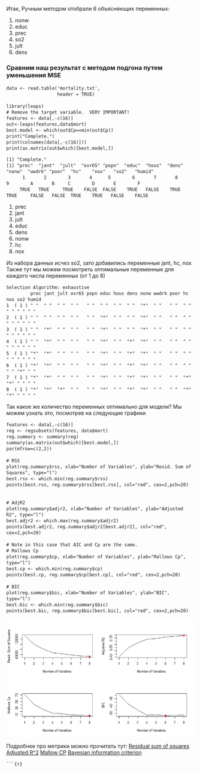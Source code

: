 Итак, Ручным методом отобрали 6 объясняющих переменных:
1. nonw
2. educ
3. prec
4. so2
5. jult
6. dens
### Сравним наш результат с методом подгона путем уменьшения MSE 
```{r}
data <- read.table('mortality.txt',             
                   header = TRUE) 
                   
library(leaps)
# Remove the target variable.  VERY IMPORTANT!
features <- data[,-c(16)]
out<-leaps(features,data$mort)
best.model <- which(out$Cp==min(out$Cp))
print("Complete.")
print(colnames(data[,-c(16)]))
print(as.matrix(out$which)[best.model,])
```
```{r}
[1] "Complete."
[1] "prec"  "jant"  "jult"  "ovr65" "popn"  "educ"  "hous"  "dens"  "nonw"  "wwdrk" "poor"  "hc"    "nox"   "so2"   "humid"
      1       2        3       4      5        6       7       8      9        A       B     C        D       E        F 
     TRUE   TRUE     TRUE    FALSE  FALSE    TRUE   FALSE    TRUE   TRUE     FALSE   FALSE  TRUE    TRUE   FALSE    FALSE
```
1. prec 
2. jant
3. jult
4. educ
5. dens
6. nonw 
7. hc
8. nox

Из набора данных исчез so2, зато добавились переменные jant, hc, nox
Также тут мы можем посмотреть оптимальные переменные для каждого числа переменных (от 1 до 8)
```{r}
Selection Algorithm: exhaustive
         prec jant jult ovr65 popn educ hous dens nonw wwdrk poor hc  nox so2 humid
1  ( 1 ) " "  " "  " "  " "   " "  " "  " "  " "  "*"  " "   " "  " " " " " " " "  
2  ( 1 ) " "  " "  " "  " "   " "  "*"  " "  " "  "*"  " "   " "  " " " " " " " "  
3  ( 1 ) " "  "*"  " "  " "   " "  "*"  " "  " "  "*"  " "   " "  " " " " " " " "  
4  ( 1 ) " "  "*"  " "  " "   " "  "*"  " "  "*"  "*"  " "   " "  " " " " " " " "  
5  ( 1 ) "*"  "*"  " "  " "   " "  "*"  " "  "*"  "*"  " "   " "  " " " " " " " "  
6  ( 1 ) "*"  "*"  " "  " "   " "  "*"  " "  "*"  "*"  " "   " "  " " " " "*" " "  
7  ( 1 ) "*"  "*"  " "  " "   " "  "*"  " "  "*"  "*"  " "   " "  "*" "*" " " " "  
8  ( 1 ) "*"  "*"  "*"  " "   " "  "*"  " "  "*"  "*"  " "   " "  "*" "*" " " " " 
```
Так какое же количество переменных оптимально для модели? 
Мы можем узнать это, посмотрев на следующие графики
```{r}
features <- data[,-c(16)]
reg <- regsubsets(features, data$mort)
reg.summary <- summary(reg)
summary(as.matrix(out$which)[best.model,])
par(mfrow=c(2,2))

# RSS
plot(reg.summary$rss, xlab="Number of Variables", ylab="Resid. Sum of Squares", type="l")
best.rss <- which.min(reg.summary$rss)
points(best.rss, reg.summary$rss[best.rss], col="red", cex=2,pch=20)


# AdjR2
plot(reg.summary$adjr2, xlab="Number of Variables", ylab="Adjusted R2", type="l")
best.adjr2 <- which.max(reg.summary$adjr2)
points(best.adjr2, reg.summary$adjr2[best.adjr2], col="red", cex=2,pch=20)

# Note in this case that AIC and Cp are the same.
# Mallows Cp
plot(reg.summary$cp, xlab="Number of Variables", ylab="Mallows Cp", type="l")
best.cp <- which.min(reg.summary$cp)
points(best.cp, reg.summary$cp[best.cp], col="red", cex=2,pch=20)

# BIC
plot(reg.summary$bic, xlab="Number of Variables", ylab="BIC", type="l")
best.bic <- which.min(reg.summary$bic)
points(best.bic, reg.summary$bic[best.bic], col="red", cex=2,pch=20)

```
![png](https://github.com/VMVoron/Linear_regression_SPbU/blob/main/plots.png)

Подробнее про метрики можно прочитать тут:
[Residual sum of squares](http://www.machinelearning.ru/wiki/index.php?title=Остаточная_сумма_квадратов)
[Adjusted R^2](http://www.machinelearning.ru/wiki/index.php?title=Коэффициент_детерминации)
[Mallow CP](https://en.wikipedia.org/wiki/Mallows%27s_Cp)
[Bayesian information criterion](http://www.machinelearning.ru/wiki/index.php?title=Байесовский_информационный_критерий)


```
```{r}
```
```{r}
```
